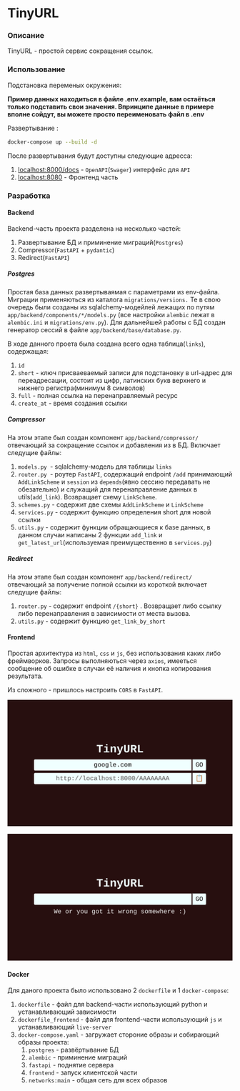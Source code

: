 
# TinyURL

### Описание

TinyURL - простой сервис сокращения ссылок.


### Использование

Подстановка переменых окружения:

**Пример данных находиться в файле .env.example, вам остаёться только подставить свои значения. Впринципе данные в примере вполне сойдут, вы можете просто переименовать файл в .env**


Развертывание :
```bash
docker-compose up --build -d
```

После развертывания будут доступны следующие адресса:
1. [localhost:8000/docs](http://localhost:8000/docs) - `OpenAPI`(`Swager`) интерфейс для `API`
2. [localhost:8080](http://localhost:8080) - Фронтенд часть

### Разработка

#### Backend

Backend-часть проекта разделена на несколько частей:
1. Развертывание БД и приминение миграций(`Postgres`)
2. Compressor(`FastAPI` + `pydantic`)
3. Redirect(`FastAPI`)

##### Postgres
Простая база данных развертываямая с параметрами из env-файла. Миграции применяються из каталога `migrations/versions.` Те в свою очередь были созданы из sqlalchemy-модейлей лежащих по путям `app/backend/components/*/models.py` (все настройки `alembic` лежат в `alembic.ini` и `migrations/env.py`). Для дальнейшей работы с БД создан генератор сессий в файле `app/backend/base/database.py`.

В ходе данного проета была создана всего одна таблица(`links`), содержащая:
1. `id`
2. `short` - ключ присваеваемый записи для подстановку в url-адрес для переадресации, состоит из цифр, латинских букв верхнего и нижнего регистра(минимум 8 символов)
3. `full` - полная ссылка на перенаправляемый ресурс
4. `create_at` - время создания ссылки

##### Compressor
На этом этапе был создан компонент `app/backend/compressor/ `отвечающий за сокращение ссылок и добавления из в БД. Включает следущие файлы:
1. `models.py `- sqlalchemy-модель для таблицы `links`
2. `router.py `- роутер `FastAPI`, содержащий endpoint `/add` принимающий `AddLinkScheme` и `session` из `depends`(явно сессию передавать не обезательно) и служащий для перенаправление данных в utils(`add_link`). Возвращает схему `LinkScheme`.
3. `schemes.py` - содержит две схемы `AddLinkScheme` и `LinkScheme`
4. `services.py` - содержит функцию определения short для новой ссылки
5. `utils.py` - содержит функции обращающиеся к базе данных, в данном случаи написаны 2 функции `add_link` и `get_latest_url`(используемая преимущественно в `services.py`)

##### Redirect
На этом этапе был создан компонент `app/backend/redirect/` отвечающий за получение полной ссылки из короткой включает следущие файлы:
1. `router.py` - содержит endpoint `/{short}` . Возвращает либо ссылку либо перенаправления в зависимости от места вызова.
2. `utils.py` - содержит функцию `get_link_by_short`


#### Frontend

Простая архитектура из `html`, `css` и `js`, без использования каких либо фреймворков. Запросы выполняються через `axios`, имееться сообщение об ошибке в случаи её наличия и кнопка копирования результата.

Из сложного - пришлось настроить `CORS` в `FastAPI`.

![readme_src/good.png](https://github.com/wisderfin/TinyURL/blob/main/readme_src/good.png)

![readme_src/error.png](https://github.com/wisderfin/TinyURL/blob/main/readme_src/error.png)

#### Docker

Для даного проекта было использовано 2 `dockerfile` и 1 `docker-compose`:
1. `dockerfile` - файл для backend-части использующий python и устанавливающий зависимости 
2. `dockerfile_frontend` - файл для frontend-части использующий `js` и устанавливающий `live-server`
3. `docker-compose.yaml` - загружает стороние образы и собирающий образы проекта:
	1. `postgres` - развёртывание БД
	2. `alembic` - приминение миграций
	3. `fastapi` - поднятие сервера
	4. `frontend` - запуск клиентской части
	5. `networks:main` - общая сеть для всех образов

